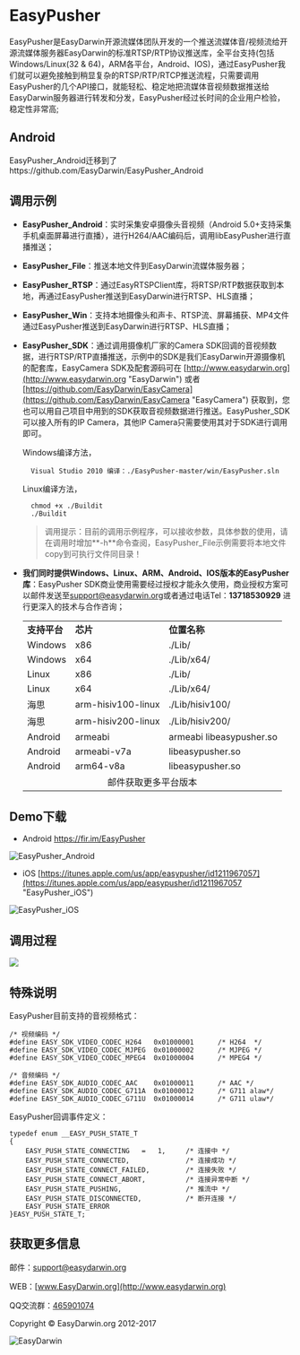 # EasyPusher #

EasyPusher是EasyDarwin开源流媒体团队开发的一个推送流媒体音/视频流给开源流媒体服务器EasyDarwin的标准RTSP/RTP协议推送库，全平台支持(包括Windows/Linux(32 & 64)，ARM各平台，Android、IOS)，通过EasyPusher我们就可以避免接触到稍显复杂的RTSP/RTP/RTCP推送流程，只需要调用EasyPusher的几个API接口，就能轻松、稳定地把流媒体音视频数据推送给EasyDarwin服务器进行转发和分发，EasyPusher经过长时间的企业用户检验，稳定性非常高;

## Android ##
EasyPusher_Android迁移到了https://github.com/EasyDarwin/EasyPusher_Android
## 调用示例 ##

- **EasyPusher_Android**：实时采集安卓摄像头音视频（Android 5.0+支持采集手机桌面屏幕进行直播），进行H264/AAC编码后，调用libEasyPusher进行直播推送；

- **EasyPusher_File**：推送本地文件到EasyDarwin流媒体服务器；

- **EasyPusher_RTSP**：通过EasyRTSPClient库，将RTSP/RTP数据获取到本地，再通过EasyPusher推送到EasyDarwin进行RTSP、HLS直播；

- **EasyPusher_Win**：支持本地摄像头和声卡、RTSP流、屏幕捕获、MP4文件通过EasyPusher推送到EasyDarwin进行RTSP、HLS直播；

- **EasyPusher_SDK**：通过调用摄像机厂家的Camera SDK回调的音视频数据，进行RTSP/RTP直播推送，示例中的SDK是我们EasyDarwin开源摄像机的配套库，EasyCamera SDK及配套源码可在 [http://www.easydarwin.org](http://www.easydarwin.org "EasyDarwin") 或者 [https://github.com/EasyDarwin/EasyCamera](https://github.com/EasyDarwin/EasyCamera "EasyCamera") 获取到，您也可以用自己项目中用到的SDK获取音视频数据进行推送。EasyPusher_SDK可以接入所有的IP Camera，其他IP Camera只需要使用其对于SDK进行调用即可。

	Windows编译方法，

    	Visual Studio 2010 编译：./EasyPusher-master/win/EasyPusher.sln

	Linux编译方法，
		
		chmod +x ./Buildit
		./Buildit

	> 调用提示：目前的调用示例程序，可以接收参数，具体参数的使用，请在调用时增加**-h**命令查阅，EasyPusher_File示例需要将本地文件copy到可执行文件同目录！


- **我们同时提供Windows、Linux、ARM、Android、IOS版本的EasyPusher库**：EasyPusher SDK商业使用需要经过授权才能永久使用，商业授权方案可以邮件发送至[support@easydarwin.org](mailto:support@easydarwin.org "EasyDarwin support mail")或者通过电话Tel：**13718530929** 进行更深入的技术与合作咨询；

	<table>
	<tr><td><b>支持平台</b></td><td><b>芯片</b></td><td><b>位置名称</b></td></tr>
	<tr><td>Windows</td><td>x86</td><td>./Lib/</td></tr>
	<tr><td>Windows</td><td>x64</td><td>./Lib/x64/</td></tr>
	<tr><td>Linux</td><td>x86</td><td>./Lib/</td></tr>
	<tr><td>Linux</td><td>x64</td><td>./Lib/x64/</td></tr>
	<tr><td>海思</td><td>arm-hisiv100-linux</td><td>./Lib/hisiv100/</td></tr>
	<tr><td>海思</td><td>arm-hisiv200-linux</td><td>./Lib/hisiv200/</td></tr>
	<tr><td>Android</td><td>armeabi</td><td>armeabi libeasypusher.so</td></tr>
	<tr><td>Android</td><td>armeabi-v7a</td><td>libeasypusher.so</td></tr>
	<tr><td>Android</td><td>arm64-v8a</td><td>libeasypusher.so</td></tr>
	<tr><td colspan="3"><center>邮件获取更多平台版本</center></td></tr>
	</table>


## Demo下载 ##


- Android [https://fir.im/EasyPusher ](https://fir.im/EasyPusher "EasyPusher_Android")

![EasyPusher_Android](http://www.easydarwin.org/skin/bs/images/app/EasyPusher_AN.png)

- iOS [https://itunes.apple.com/us/app/easypusher/id1211967057](https://itunes.apple.com/us/app/easypusher/id1211967057 "EasyPusher_iOS")

![EasyPusher_iOS](http://www.easydarwin.org/skin/bs/images/app/EasyPusher_iOS.png)


## 调用过程 ##
![](http://www.easydarwin.org/skin/easydarwin/images/easypusher20160902.gif)


## 特殊说明 ##
EasyPusher目前支持的音视频格式：

	/* 视频编码 */
	#define EASY_SDK_VIDEO_CODEC_H264	0x01000001		/* H264  */
	#define	EASY_SDK_VIDEO_CODEC_MJPEG	0x01000002		/* MJPEG */
	#define	EASY_SDK_VIDEO_CODEC_MPEG4	0x01000004		/* MPEG4 */
	
	/* 音频编码 */
	#define EASY_SDK_AUDIO_CODEC_AAC	0x01000011		/* AAC */
	#define EASY_SDK_AUDIO_CODEC_G711A	0x01000012		/* G711 alaw*/
	#define EASY_SDK_AUDIO_CODEC_G711U	0x01000014		/* G711 ulaw*/

EasyPusher回调事件定义：

	typedef enum __EASY_PUSH_STATE_T
	{
	    EASY_PUSH_STATE_CONNECTING   =   1,     /* 连接中 */
	    EASY_PUSH_STATE_CONNECTED,              /* 连接成功 */
	    EASY_PUSH_STATE_CONNECT_FAILED,         /* 连接失败 */
	    EASY_PUSH_STATE_CONNECT_ABORT,          /* 连接异常中断 */
	    EASY_PUSH_STATE_PUSHING,                /* 推流中 */
	    EASY_PUSH_STATE_DISCONNECTED,           /* 断开连接 */
	    EASY_PUSH_STATE_ERROR
	}EASY_PUSH_STATE_T;


## 获取更多信息 ##

邮件：[support@easydarwin.org](mailto:support@easydarwin.org) 

WEB：[www.EasyDarwin.org](http://www.easydarwin.org)

QQ交流群：[465901074](http://jq.qq.com/?_wv=1027&k=2G045mo "EasyPusher & EasyRTSPClient")

Copyright &copy; EasyDarwin.org 2012-2017

![EasyDarwin](http://www.easydarwin.org/skin/easydarwin/images/wx_qrcode.jpg)

